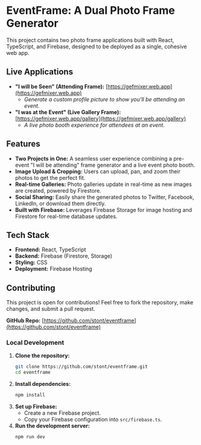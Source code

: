 # EventFrame: A Dual Photo Frame Generator

This project contains two photo frame applications built with React, TypeScript, and Firebase, designed to be deployed as a single, cohesive web app.

## Live Applications

-   **"I will be Seen" (Attending Frame):** [https://gefmixer.web.app](https://gefmixer.web.app)
    -   *Generate a custom profile picture to show you'll be attending an event.*
-   **"I was at the Event" (Live Gallery Frame):** [https://gefmixer.web.app/gallery](https://gefmixer.web.app/gallery)
    -   *A live photo booth experience for attendees at an event.*

## Features

-   **Two Projects in One:** A seamless user experience combining a pre-event "I will be attending" frame generator and a live event photo booth.
-   **Image Upload & Cropping:** Users can upload, pan, and zoom their photos to get the perfect fit.
-   **Real-time Galleries:** Photo galleries update in real-time as new images are created, powered by Firestore.
-   **Social Sharing:** Easily share the generated photos to Twitter, Facebook, LinkedIn, or download them directly.
-   **Built with Firebase:** Leverages Firebase Storage for image hosting and Firestore for real-time database updates.

## Tech Stack

-   **Frontend:** React, TypeScript
-   **Backend:** Firebase (Firestore, Storage)
-   **Styling:** CSS
-   **Deployment:** Firebase Hosting

## Contributing

This project is open for contributions! Feel free to fork the repository, make changes, and submit a pull request.

**GitHub Repo:** [https://github.com/stont/eventframe](https://github.com/stont/eventframe)

### Local Development

1.  **Clone the repository:**
    ```bash
    git clone https://github.com/stont/eventframe.git
    cd eventframe
    ```
2.  **Install dependencies:**
    ```bash
    npm install
    ```
3.  **Set up Firebase:**
    -   Create a new Firebase project.
    -   Copy your Firebase configuration into `src/firebase.ts`.
4.  **Run the development server:**
    ```bash
    npm run dev
    ```
